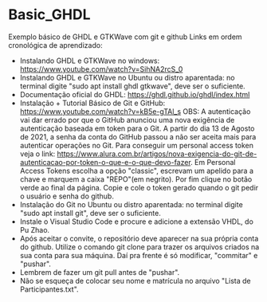 # Basic_GHDL
Exemplo básico de GHDL e GTKWave com git e github
Links em ordem cronológica de aprendizado:
+ Instalando GHDL e GTKWave no windows: https://www.youtube.com/watch?v=SihNA2rcS_0
+ Instalando GHDL e GTKWave no Ubuntu ou distro aparentada: no terminal digite "sudo apt install ghdl gtkwave", deve ser o suficiente.
+ Documentação oficial do GHDL: https://ghdl.github.io/ghdl/index.html
+ Instalação + Tutorial Básico de Git e GitHub: https://www.youtube.com/watch?v=kB5e-gTAl_s
  OBS: A autenticação vai dar errado por que o GitHub anunciou uma nova exigência de autenticação baseada em token para o Git. A partir do dia 13 de Agosto de 2021, a senha da conta do GitHub passou a não ser aceita mais para autenticar operações no Git. Para conseguir um personal access token veja o link: https://www.alura.com.br/artigos/nova-exigencia-do-git-de-autenticacao-por-token-o-que-e-o-que-devo-fazer. Em Personal Access Tokens escolha a opção "classic", escrevam um apelido para a chave e marquem a caixa "REPO"(em negrito). Por fim clique no botão verde ao final da página. Copie e cole o token gerado quando o git pedir o usuário e senha do github.
+ Instalação do Git no Ubuntu ou distro aparentada: no terminal digite "sudo apt install git", deve ser o suficiente.
+ Instale o Visual Studio Code e procure e adicione a extensão VHDL, do Pu Zhao.
+ Após aceitar o convite, o repositório deve aparecer na sua própria conta do github. Utilize o comando git clone para trazer os arquivos criados na sua conta para sua máquina. Daí pra frente é só modificar, "commitar" e "pushar".
+ Lembrem de fazer um git pull antes de "pushar".
+ Não se esqueça de colocar seu nome e matrícula no arquivo "Lista de Participantes.txt".
